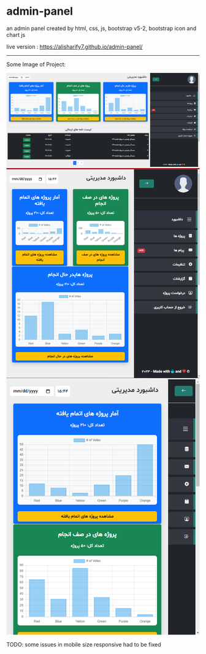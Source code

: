 # admin-panel
an admin panel created by html, css, js, bootstrap v5-2, bootstrap icon and chart js



live version : https://alisharify7.github.io/admin-panel/



---

Some Image of Project:

<img src="./assets/doc/1.png">

<img src="./assets/doc/2.png">

<img src="./assets/doc/3.png">


TODO:
some issues in mobile size responsive had to be fixed 
